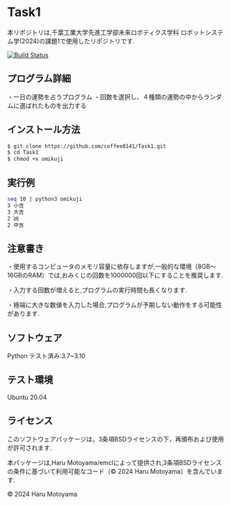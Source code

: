 # Task1
本リポジトリは,千葉工業大学先進工学部未来ロボティクス学科 ロボットシステム学(2024)の課題1で使用したリポジトリです.

[![Build Status](https://github.com/coffee0141/Task1/actions/workflows/test.yml/badge.svg)](https://github.com/coffee0141/Task1/actions/workflows/test.yml)

## プログラム詳細
・一日の運勢を占うプログラム 
・回数を選択し、４種類の運勢の中からランダムに選ばれたものを出力する

## インストール方法
```bash
$ git clone https://github.com/coffee0141/Task1.git
$ cd Task1
$ chmod +x omikuji
```
## 実行例
```bash
seq 10 | python3 omikuji
3 小吉
3 大吉
2 凶
2 中吉
```

## 注意書き
・使用するコンピュータのメモリ容量に依存しますが,一般的な環境（8GB～16GBのRAM）では,おみくじの回数を1000000回以下にすることを推奨します.

・入力する回数が増えると,プログラムの実行時間も長くなります.

・極端に大きな数値を入力した場合,プログラムが予期しない動作をする可能性があります.

## ソフトウェア
Python テスト済み:3.7~3.10

## テスト環境
Ubuntu 20.04

## ライセンス
このソフトウェアパッケージは，3条項BSDライセンスの下，再頒布および使用が許可されます.

本パッケージは,Haru Motoyama/emclによって提供され,3条項BSDライセンスの条件に基づいて利用可能なコード（© 2024 Haru Motoyama）を含んでいます.

© 2024 Haru Motoyama
